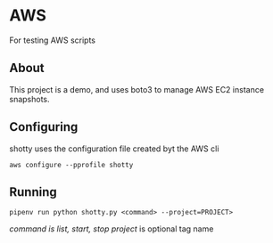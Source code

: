 # AWS
For testing AWS scripts

## About
This project is a demo, and uses boto3 to manage AWS EC2 instance snapshots.

## Configuring

shotty uses the configuration file created byt the AWS cli

`aws configure --pprofile shotty`

## Running

`pipenv run python shotty.py <command> --project=PROJECT>`

*command is list, start, stop*
*project* is optional tag name
